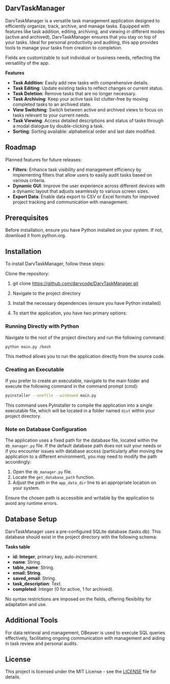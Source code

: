 ## DarvTaskManager
DarvTaskManager is a versatile task management application designed to efficiently organize, track, archive, and manage tasks. Equipped with features like task addition, editing, archiving, and viewing in different modes (active and archived), DarvTaskManager ensures that you stay on top of your tasks. Ideal for personal productivity and auditing, this app provides tools to manage your tasks from creation to completion.

Fields are customizable to suit individual or business needs, reflecting the versatility of the app.

**Features**
- **Task Addition**: Easily add new tasks with comprehensive details.
- **Task Editing**: Update existing tasks to reflect changes or current status.
- **Task Deletion**: Remove tasks that are no longer necessary.
- **Task Archiving**: Keep your active task list clutter-free by moving completed tasks to an archived state.
- **View Switching**: Switch between active and archived views to focus on tasks relevant to your current needs.
- **Task Viewing**: Access detailed descriptions and status of tasks through a modal dialogue by double-clicking a task.
- **Sorting**: Sorting available: alphabetical order and last date modified.

## Roadmap
Planned features for future releases:

- **Filters**: Enhance task visibility and management efficiency by implementing filters that allow users to easily audit tasks based on various criteria.
- **Dynamic GUI**: Improve the user experience across different devices with a dynamic layout that adjusts seamlessly to various screen sizes.
- **Export Data**: Enable data export to CSV or Excel formats for improved project tracking and communication with management.

## Prerequisites
Before installation, ensure you have Python installed on your system. If not, download it from python.org.

## Installation
To install DarvTaskManager, follow these steps:

Clone the repository:
1. git clone https://github.com/darvcode/DarvTaskManager.git

2. Navigate to the project directory

3. Install the necessary dependencies (ensure you have Python installed)

4. To start the application, you have two primary options:

### Running Directly with Python

Navigate to the root of the project directory and run the following command:

```bash
python main.py /bash
```

This method allows you to run the application directly from the source code.

### Creating an Executable

If you prefer to create an executable, navigate to the main folder and execute the following command in the command prompt (cmd):

```bash
pyinstaller --onefile --windowed main.py
```

This command uses PyInstaller to compile the application into a single executable file, which will be located in a folder named `dist` within your project directory.

### Note on Database Configuration

The application uses a fixed path for the database file, located within the `db_manager.py` file. If the default database path does not suit your needs or if you encounter issues with database access (particularly after moving the application to a different environment), you may need to modify the path accordingly:

1. Open the `db_manager.py` file.
2. Locate the `get_database_path` function.
3. Adjust the path in the `app_data_dir` line to an appropriate location on your system.

Ensure the chosen path is accessible and writable by the application to avoid any runtime errors.

## Database Setup
DarvTaskManager uses a pre-configured SQLite database (tasks.db). This database should exist in the project directory with the following schema:

**Tasks table**
- **id: Integer**, primary key, auto-increment.
- **name**: String.
- **table_name**: String.
- **email: String**.
- **saved_email**: String.
- **task_description**: Text.
- **completed**: Integer (0 for active, 1 for archived).

No syntax restrictions are imposed on the fields, offering flexibility for adaptation and use.

## Additional Tools
For data retrieval and management, DBeaver is used to execute SQL queries effectively, facilitating ongoing communication with management and aiding in task review and personal audits.

## License

This project is licensed under the MIT License - see the [LICENSE](./LICENSE) file for details.
